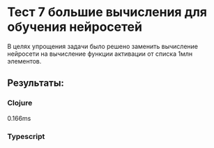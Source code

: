 # Тест 7 большие вычисления для обучения нейросетей

В целях упрощения задачи было решено заменить вычисление нейросети на вычисление функции активации от списка 1млн элементов.

## Результаты:

### Clojure
0.166ms

### Typescript
